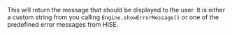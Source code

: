 This will return the message that should be displayed to the user. It is either a custom string from you calling `Engine.showErrorMessage()` or one of the predefined error messages from HISE. 